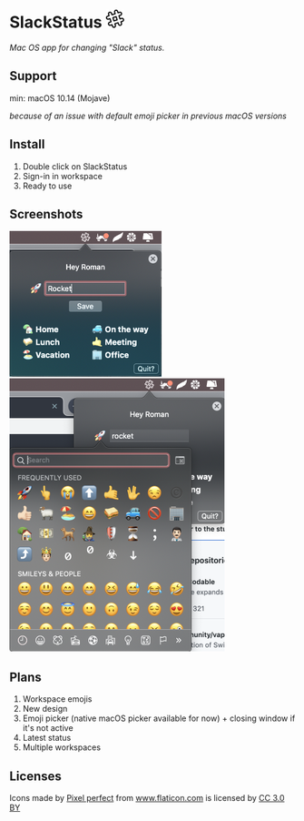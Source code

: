 # SlackStatus <img src="https://github.com/romanfurman6/SlackStatus/blob/master/SlackStatus/Other/Support/Assets.xcassets/slack.imageset/slack_1_32x32.png?raw=true" height="32" width="32"/>

*Mac OS app for changing "Slack" status.*

## Support

min: macOS 10.14 (Mojave)

*because of an issue with default emoji picker in previous macOS versions*

## Install
1) Double click on SlackStatus
2) Sign-in in workspace
3) Ready to use

## Screenshots
<img src="https://github.com/romanfurman6/SlackStatus/blob/master/Screenshots/1.png?raw=true" height="256" width="268"/>
<img src="https://github.com/romanfurman6/SlackStatus/blob/master/Screenshots/2.png?raw=true" height="480" width="379"/>

## Plans
1. Workspace emojis
2. New design
3. Emoji picker (native macOS picker available for now) + closing window if it's not active
4. Latest status
5. Multiple workspaces

## Licenses

<div>Icons made by <a href="https://www.flaticon.com/authors/pixel-perfect" title="Pixel perfect">Pixel perfect</a> from <a href="https://www.flaticon.com/" 			    title="Flaticon">www.flaticon.com</a> is licensed by <a href="http://creativecommons.org/licenses/by/3.0/" 			    title="Creative Commons BY 3.0" target="_blank">CC 3.0 BY</a></div>
